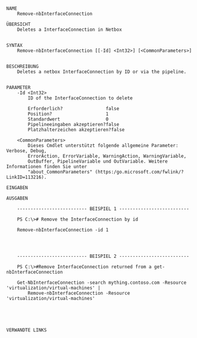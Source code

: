 ﻿```

NAME
    Remove-nbInterfaceConnection
    
ÜBERSICHT
    Deletes a InterfaceConnection in Netbox
    
    
SYNTAX
    Remove-nbInterfaceConnection [[-Id] <Int32>] [<CommonParameters>]
    
    
BESCHREIBUNG
    Deletes a netbox InterfaceConnection by ID or via the pipeline.
    

PARAMETER
    -Id <Int32>
        ID of the InterfaceConnection to delete
        
        Erforderlich?                false
        Position?                    1
        Standardwert                 0
        Pipelineeingaben akzeptieren?false
        Platzhalterzeichen akzeptieren?false
        
    <CommonParameters>
        Dieses Cmdlet unterstützt folgende allgemeine Parameter: Verbose, Debug,
        ErrorAction, ErrorVariable, WarningAction, WarningVariable,
        OutBuffer, PipelineVariable und OutVariable. Weitere Informationen finden Sie unter 
        "about_CommonParameters" (https:/go.microsoft.com/fwlink/?LinkID=113216). 
    
EINGABEN
    
AUSGABEN
    
    -------------------------- BEISPIEL 1 --------------------------
    
    PS C:\># Remove the InterfaceConnection by id
    
    Remove-nbInterfaceConnection -id 1
    
    
    
    
    -------------------------- BEISPIEL 2 --------------------------
    
    PS C:\>#Remove InterfaceConnection returned from a get-nbInterfaceConnection
    
    Get-NbInterfaceConnection -search mything.contoso.com -Resource 'virtualization/virtual-machines' |
        Remove-nbInterfaceConnection -Resource 'virtualization/virtual-machines'
    
    
    
    
    
VERWANDTE LINKS



```

